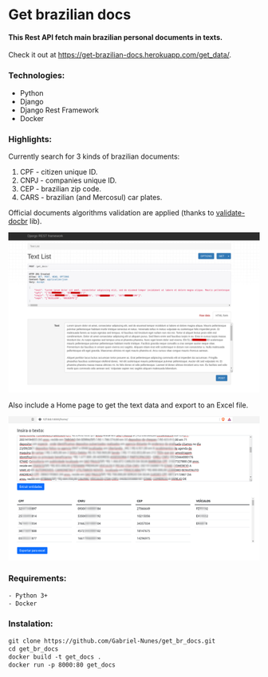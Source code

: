 # Get brazilian docs

#### This Rest API fetch main brazilian personal documents in texts.

Check it out at https://get-brazilian-docs.herokuapp.com/get_data/.

### Technologies:

- Python
- Django
- Django Rest Framework
- Docker

### Highlights:

Currently search for 3 kinds of brazilian documents:

1. CPF  - citizen unique ID.
2. CNPJ - companies unique ID.
3. CEP  - brazilian zip code.
4. CARS - brazilian (and Mercosul) car plates.

Official documents algorithms validation are applied (thanks to [validate-docbr](https://github.com/alvarofpp/validate-docbr) lib).

![is](Screenshot.png)

Also include a Home page to get the text data and export to an Excel file.

![alt](home.png)

### Requirements:

    - Python 3+
    - Docker
  
### Instalation:

    git clone https://github.com/Gabriel-Nunes/get_br_docs.git
    cd get_br_docs
    docker build -t get_docs .
    docker run -p 8000:80 get_docs
